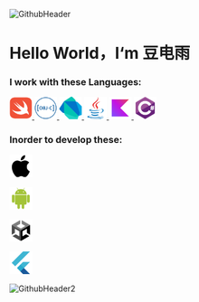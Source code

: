 ![GithubHeader](https://user-images.githubusercontent.com/37477845/92315782-e1255d80-f025-11ea-80e0-e62fc08c7a1e.gif)

# Hello World，I‘m 豆电雨

### I work with these Languages:

<a href="" target="_blank"> <img src="https://raw.githubusercontent.com/devicons/devicon/master/icons/swift/swift-original.svg" alt="Swift" width="40" height="40"/> </a>
<a href="" target="_blank"> <img src="https://raw.githubusercontent.com/devicons/devicon/master/icons/objectivec/objectivec-plain.svg" alt="Objective-C" width="40" height="40"/> </a>
<a href="" target="_blank"> <img src="https://raw.githubusercontent.com/devicons/devicon/master/icons/dart/dart-original.svg" alt="Dart" width="40" height="40"/> </a>
<a href="" target="_blank"> <img src="https://raw.githubusercontent.com/devicons/devicon/master/icons/java/java-original.svg" alt="Java" width="40" height="40"/> </a>
<a href="" target="_blank"> <img src="https://raw.githubusercontent.com/devicons/devicon/master/icons/kotlin/kotlin-original.svg" alt="Kotlin" width="40" height="40"/> </a>
<a href="" target="_blank"> <img src="https://raw.githubusercontent.com/devicons/devicon/master/icons/csharp/csharp-original.svg" alt="C#" width="40" height="40"/> </a>

### Inorder to develop these:


<a href="" target="_blank"> <img src="https://raw.githubusercontent.com/devicons/devicon/master/icons/apple/apple-original.svg" alt="Apple" width="40" height="40"/> </a>

<a href="" target="_blank"> <img src="https://raw.githubusercontent.com/devicons/devicon/master/icons/android/android-original.svg" alt="Android" width="40" height="40"/> </a>

<a href="" target="_blank"> <img src="https://raw.githubusercontent.com/devicons/devicon/master/icons/unity/unity-original.svg" alt="Unity" width="40" height="40"/> </a>

<a href="" target="_blank"> <img src="https://raw.githubusercontent.com/devicons/devicon/master/icons/flutter/flutter-original.svg" alt="Flutter" width="40" height="40"/> </a>


 
![GithubHeader2](https://user-images.githubusercontent.com/37477845/92398696-07e9ae00-f164-11ea-9f4f-42df807a6218.gif)
